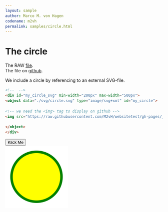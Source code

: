 ```yaml
---
layout: sample
author: Marco M. von Hagen
codename: m2vh
permalink: samples/circle.html
---
```


# The circle

The RAW [file](https://raw.githubusercontent.com/M2vH/websitetest/gh-pages/_samples/svg/circle.svg).  
The file on [github](https://github.com/M2vH/websitetest/blob/gh-pages/_samples/svg/circle.svg).

We include a circle by referencing to an external SVG-file.

```html
<!--  -->
<div id="my_circle_svg" min-width="200px" max-width="500px">
<object data="./svg/circle.svg" type="image/svg+xml" id="my_circle">

<!-- we need the <img> tag to display on github -->
<img src="https://raw.githubusercontent.com/M2vH/websitetest/gh-pages/_samples/svg/circle.svg?sanitize=true">

</object>
</div>

```
<!-- we get the script from gist -->
<div id="my_circle_script">
<script src="https://gist.github.com/M2vH/49ed98ba53d3c05a3b51ddbb24e6a6b5.js"></script>
</div>

<!--
<script>
    function myCircleFunction() {
      var x = document.getElementById("my_circle_svg");
      if (x.style.width === "100%") {
        x.style.width = "50%";
    } else {
        x.style.width = "100%";
    }    
}
  </script>
-->

<div>
    <script src="https://gist.githubusercontent.com/M2vH/49ed98ba53d3c05a3b51ddbb24e6a6b5/raw/7726f388816a8bdcdea7caf8d5be80064269bcb5/mysvgscripts.js"></script>
</div>

<div id="my_button">
<button name="circle_button" onclick="myCircleFunction()">Klick Me</button>
</div>



<div id="my_circle" min-width="200px" max-width="500px">
<object data="./svg/circle.svg" type="image/svg+xml" id="my_circle_svg">

<!-- we need the <img> tag to display on github -->
<img src="https://raw.githubusercontent.com/M2vH/websitetest/gh-pages/_samples/svg/circle.svg?sanitize=true">

</object>
</div>



